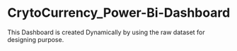 # CrytoCurrency_Power-Bi-Dashboard
This Dashboard is created Dynamically by using the raw dataset for designing purpose.
